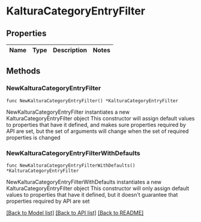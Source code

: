 # KalturaCategoryEntryFilter

## Properties

Name | Type | Description | Notes
------------ | ------------- | ------------- | -------------

## Methods

### NewKalturaCategoryEntryFilter

`func NewKalturaCategoryEntryFilter() *KalturaCategoryEntryFilter`

NewKalturaCategoryEntryFilter instantiates a new KalturaCategoryEntryFilter object
This constructor will assign default values to properties that have it defined,
and makes sure properties required by API are set, but the set of arguments
will change when the set of required properties is changed

### NewKalturaCategoryEntryFilterWithDefaults

`func NewKalturaCategoryEntryFilterWithDefaults() *KalturaCategoryEntryFilter`

NewKalturaCategoryEntryFilterWithDefaults instantiates a new KalturaCategoryEntryFilter object
This constructor will only assign default values to properties that have it defined,
but it doesn't guarantee that properties required by API are set


[[Back to Model list]](../README.md#documentation-for-models) [[Back to API list]](../README.md#documentation-for-api-endpoints) [[Back to README]](../README.md)


